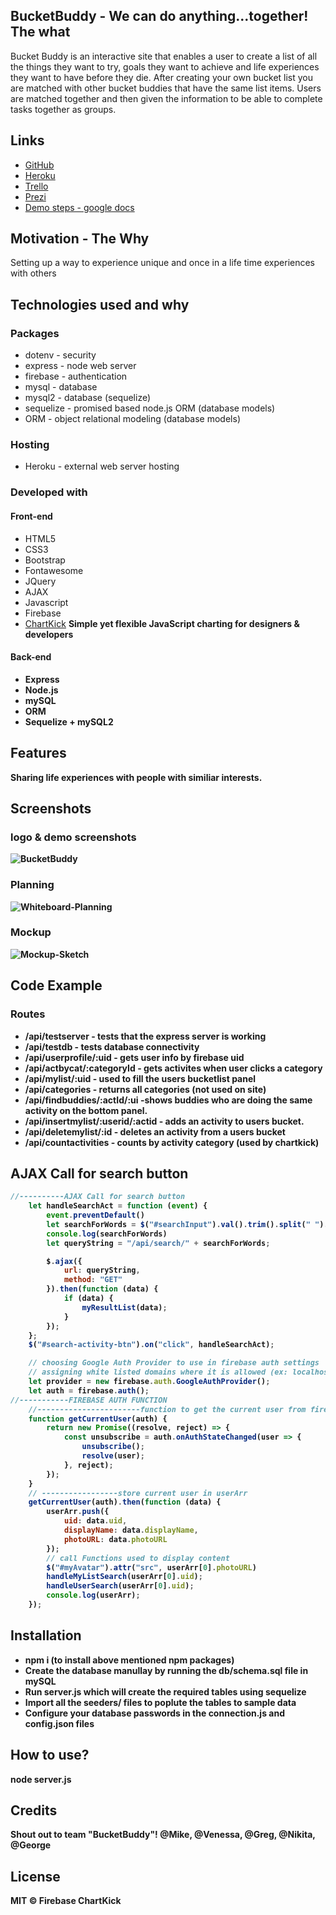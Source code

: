 ## BucketBuddy - We can do anything...together! **The what**
Bucket Buddy is an interactive site that enables a user to create a list of all the things they want to try, goals they want to achieve and life experiences they want to have before they die. After creating your own bucket list you are matched with other bucket buddies that have the same list items. Users are matched together and then given the information to be able to complete tasks together as groups.

## Links
- [GitHub](https://github.com/1nikita24/bucketbuddy)
- [Heroku](https://still-depths-21016.herokuapp.com)
- [Trello](https://trello.com/b/qYK8dkQY/bucketbuddy)
- [Prezi](https://prezi.com/p/pmdfdeyiy7e2/bucketbuddy-presentation/)
- [Demo steps - google docs](https://docs.google.com/document/d/1hDUP1nGaRQZGzOm8u4nzamz1IQfF6kZ0r1GTxff1emE/edit#)

## Motivation - **The Why**
Setting up a way to experience unique and once in a life time experiences with others

## Technologies used and why
### Packages
- dotenv - security
- express - node web server
- firebase - authentication
- mysql - database
- mysql2 - database (sequelize)
- sequelize - promised based node.js ORM (database models)
- ORM - object relational modeling (database models)

### Hosting
- Heroku - external web server hosting

### Developed with
#### Front-end
- HTML5
- CSS3
- Bootstrap
- Fontawesome
- JQuery
- AJAX
- Javascript
- Firebase
- [ChartKick](https://www.chartjs.org/docs/latest/)
<b>Simple yet flexible JavaScript charting for designers & developers<b>

#### Back-end
- Express
- Node.js
- mySQL
- ORM
- Sequelize + mySQL2

## Features
Sharing life experiences with people with similiar interests.

## Screenshots
### logo & demo screenshots
![BucketBuddy](./readme-files/bucketbuddy-logo-branding.jpg)

### Planning
![Whiteboard-Planning](./readme-files/whiteboard-planning.jpg)

### Mockup
![Mockup-Sketch](./readme-files/mockup-sketch.jpg)

## Code Example

### Routes
* /api/testserver - tests that the express server is working
* /api/testdb - tests database connectivity
* /api/userprofile/:uid - gets user info by firebase uid
* /api/actbycat/:categoryId - gets activites when user clicks a category
* /api/mylist/:uid - used to fill the users bucketlist panel
* /api/categories - returns all categories (not used on site)
* /api/findbuddies/:actId/:ui -shows buddies who are doing the same activity on the bottom panel.
* /api/insertmylist/:userid/:actid - adds an activity to users bucket.
* /api/deletemylist/:id - deletes an activity from a users bucket
* /api/countactivities - counts by activity category (used by chartkick)

## AJAX Call for search button
```js
//----------AJAX Call for search button 
    let handleSearchAct = function (event) {
        event.preventDefault()
        let searchForWords = $("#searchInput").val().trim().split(" ").toString();
        console.log(searchForWords)
        let queryString = "/api/search/" + searchForWords;

        $.ajax({
            url: queryString,
            method: "GET"
        }).then(function (data) {
            if (data) {
                myResultList(data);
            }
        });
    };
    $("#search-activity-btn").on("click", handleSearchAct);
```
```js
    // choosing Google Auth Provider to use in firebase auth settings
    // assigning white listed domains where it is allowed (ex: localhost)
    let provider = new firebase.auth.GoogleAuthProvider();
    let auth = firebase.auth();
//-----------FIREBASE AUTH FUNCTION
    //-----------------------function to get the current user from firebase and store in variable-------------//
    function getCurrentUser(auth) {
        return new Promise((resolve, reject) => {
            const unsubscribe = auth.onAuthStateChanged(user => {
                unsubscribe();
                resolve(user);
            }, reject);
        });
    }
    // -----------------store current user in userArr
    getCurrentUser(auth).then(function (data) {
        userArr.push({
            uid: data.uid,
            displayName: data.displayName,
            photoURL: data.photoURL
        });
        // call Functions used to display content
        $("#myAvatar").attr("src", userArr[0].photoURL)
        handleMyListSearch(userArr[0].uid);
        handleUserSearch(userArr[0].uid);
        console.log(userArr);
    });
```

## Installation
- npm i (to install above mentioned npm packages)
- Create the database manullay by running the db/schema.sql file in mySQL
- Run server.js which will create the required tables using sequelize
- Import all the seeders/ files to poplute the tables to sample data
- Configure your database passwords in the connection.js and config.json files

## How to use?
node server.js

## Credits
Shout out to team "BucketBuddy"! 
@Mike, @Venessa, @Greg, @Nikita, @George

## License
MIT ©
Firebase
ChartKick
